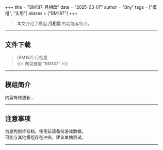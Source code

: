 +++
title = "BM187-月相盘"
date = "2025-03-07"
author = "Bny"
tags = ["模组", "实用"]
aliases = ["BM187"]
+++

> 本文介绍了模组 **月相盘** 的功能与特点。

---

## 文件下载

> [BM187] 月相盘  
{{< 网盘链接 "BM187" >}}  

---

## 模组简介

>  
内容有待更新...  

---

## 注意事项

>  
为避免损坏存档，使用前请备份游戏数据。  
可能与其他模组存在冲突，建议单独测试。  

---

